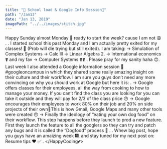 ```yaml
--- 
title: "💛 School load & Google Info Session💛"
path: "/Jan13"
date: "Jan 13, 2019"
imagePath: "../../images/stitch.jpg"
---
```

Happy Sunday almost Monday 💛 ready to start the week? cause I am not 😩
.
.
I started school this past Monday and I am actually pretty exited for my classes! 🤗 (Prob will die trying but still exited). I am taking:
-> Simulation of Complex Systems
-> Calc lll
-> Linear Algebra 2.
-> International economics ❣️
and my fav
-> Computer Systems ❣️❣️
. 
Please pray for my sanity haha 🙃. Last week I also attended a Google information session 🌟 #googleoncampus in which they shared some really amazing insight on their culture and their workflow. I am sure you guys don’t need any more convincing on why you should work at Google but here it is: .
-> Google offers classes for their employees, all the way from cooking to how to manage your money. If you can’t find the class you are looking for you can take it outside and they will pay for 2/3 of the class price 😯 -> Google encourages their employees to work 80% on their job and 20% on side projects of their own🌟This is how Gmail, Google Maps and many other tools were created 😯
-> Finally the ideology of “eating your own dog food” on their workflow. This step happens before they launch to prod a new feature. First they launch the feature to all the googlers so they can try and patch any bugs and it is called the “Dogfood” process 🐶 .
.
Whew big post, hope you guys have an amaizing week 🎆, and stay tuned for my next post on: Resume tips ♥ ✅
.
</HappyCoding💕>
